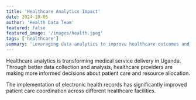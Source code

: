 ```yaml
---
title: 'Healthcare Analytics Impact'
date: 2024-10-05
author: 'Health Data Team'
featured: false
featured_image: '/images/health.jpeg'
tags: ['healthcare']
summary: 'Leveraging data analytics to improve healthcare outcomes and service delivery in Uganda.'
---
```


Healthcare analytics is transforming medical service delivery in Uganda. Through better data collection and analysis, healthcare providers are making more informed decisions about patient care and resource allocation.

The implementation of electronic health records has significantly improved patient care coordination across different healthcare facilities.
